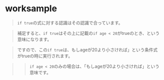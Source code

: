 # worksample
>```if true```の式に対する認識はその認識で合っています。

>補足すると、```if true```はその上に記載の```if age < 20```がtrueのとき、という意味になります。

>ですので、この```if true```は、もしageが20より小さければ」という条件式がtrueの時に実行されます。

>>```if age < 20```のみの場合は、「もしageが20より小さければ」という意味です。
